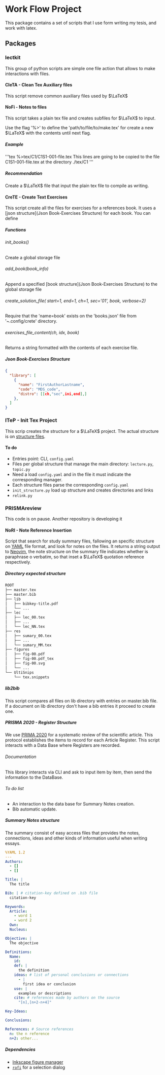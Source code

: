 # Work Flow Project

This package contains a set of scripts that I use form writing my tesis,
and work with latex.

## Packages

### lectkit

This group of python scripts are simple one file action that allows to make
interactions with files.

#### CleTA - Clean Tex Auxiliary files

This script remove common auxiliary files used by $\LaTeX$

#### NoFi - Notes to files

This script takes a plain tex file and creates subfiles for $\LaTeX$ to input.

Use the flag '%>' to define the 'path/to/file/to/make.tex' for create a new
$\LaTeX$ with the contents until next flag.

##### Example

'''tex
%>tex/C1/C1S1-001-file.tex
This lines are going to be copied to the file C1S1-001-file.tex at the
directory ./tex/C1
'''

##### Recommendation

Create a $\LaTeX$ file that input the plain tex file to compile as writing.

#### CreTE - Create Text Exercises

This script create all the files for exercises for a references book.
It uses a [json structure](Json Book-Exercises Structure) for each book.
You can define

##### Functions

###### init_books()

Create a global storage file

###### add_book(book_info)

Append a specified [book structure](Json Book-Exercises Structure) to the
global storage file

###### create_solution_file( start=1, end=1, ch=1, sec='01', book, verbose=2)

Require that the 'name=book' exists on the 'books.json' file from
'~.config/crete' directory.

###### exercises_file_content(ch, idx, book)

Returns a string formatted with the contents of each exercise file.

##### Json Book-Exercises Structure

```json
{
  "library": [
    {
      "name": "FirstAuthorLastname",
      "code": "MDS_code",
      "distro": [[ch,"sec",ini,end],]
    },
  ]
}
```

### ITeP - Init Tex Project

This scrip creates the structure for a $\LaTeX$ project.
The actual structure is on [structure files](/docs/ADR/structure.md).

#### To do

- Entries point: CLI, `config.yaml`
- Files per global structure that manage the main directory:
  `lecture.py`, `topic.py`
- Need a load `config.yaml` and in the file it must indicate the corresponding
  manager.
- Each structure files parse the corresponding `config.yaml`
- `init_structure.py` load up structure and creates directories and links
- `relink.py`

### PRISMAreview

This code is on pause. Another repository is developing it

#### NoRI - Note Reference Insertion

Script that search for study summary files, fallowing an specific structure
on [YAML](https://yaml.org/) file format, and look for notes on the files.
It returns a string output to [Neovim](https://neovim.io/), the note structure
on the summary file indicates whether is paraphrase o verbatim, so that inset
a $\LaTeX$ quotation reference respectively.

##### Directory expected structure

```bash
ROOT
├── master.tex
├── master.bib
├── lib
│   ├── bibkey-title.pdf
│   └── ...
├── lec
│   ├── lec_00.tex
│   ├── ...
│   └── lec_NN.tex
├── res
│   ├── sumary_00.tex
│   ├── ...
│   └── sumary_MM.tex
├── figures
│   ├── fig-00.pdf
│   ├── fig-00.pdf_tex
│   ├── fig-00.svg
│   └── ...
└── UltiSnips
    └── tex.snippets
```

##### lib2bib

This script compares all files on lib directory with entries
on master.bib file. If a document on lib directory don't
have a bib entries it proceed to create one.

##### PRISMA 2020 - Register Structure

We use [PRIMA 2020](http://www.prisma-statement.org) for a
systematic review of the scientific article. This protocol
establishes the items to record for each Article Register.
This script interacts with a Data Base where Registers are
recorded.

###### Documentation

This library interacts via CLI and ask to input item by item,
then send the information to the DataBase.

###### To do list

- An interaction to the data base for Summary Notes creation.
- Bib automatic update.

##### Summary Notes structure

The summary consist of easy access files that provides the
notes, connections, ideas and other kinds of information
useful when writing essays.

```yaml
%YAML 1.2
---
Authors:
  - []
  - []

Title: |
  The title

Bib: | # citation-key defined on .bib file
  citation-key

Keywords:
  Article:
    - word 1
    - word 2
  Own:
  Nucleus:

Objective: |
  The objective

Definitions:
  Name:
    id:
    def: |
      the definition
    ideas: # list of personal conclusions or connections
      - |
        first idea or conclusion
    use: |
      examples or descriptions
    cite: # references made by authors on the source
      "[n],[n+2-n+4]"

Key-Ideas:

Conclusions:

References: # Source references
  n: the n reference
  n+2: other...
```

##### Dependencies

- [Inkscape figure manager](https://github.com/gillescastel/latex-snippets)
- [`rofi`](https://github.com/davatorium/rofi) for a selection dialog
